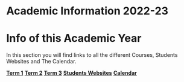 Academic Information 2022-23
======================

# Info of this Academic Year

In this section you will find links to all the different Courses, Students Websites and The Calendar.  

[**Term 1**](/term_1)
[**Term 2**](/term_2)
[**Term 3**](/term_3)
[**Students Websites**](/students_websites)
[**Calendar**](/calendar)

